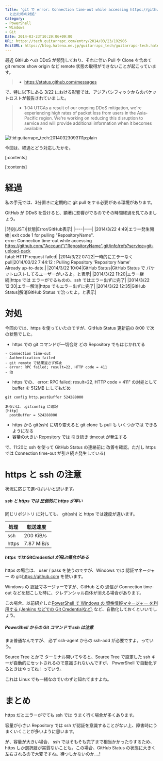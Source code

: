 ```yaml
---
Title: 'git で error: Connection time-out while accessing https://github.com/Account/RepositoryName.git
  と出た時の対処'
Category:
- PowerShell
- Windows
- Git
Date: 2014-03-23T10:29:06+09:00
URL: https://tech.guitarrapc.com/entry/2014/03/23/102906
EditURL: https://blog.hatena.ne.jp/guitarrapc_tech/guitarrapc-tech.hatenablog.com/atom/entry/12921228815720428249
---
```


最近 GitHub への DDoS が頻発しており、それに伴い Pull や Clone を含めて git remote show origin など remote 状態の取得ができないことが起こっています。

> - https://status.github.com/messages

で、特に以下にある 3/22 における影響では、アジアパシフィックからのパケットロストが報告されていました。

> - 1:04 UTCAs a result of our ongoing DDoS mitigation, we're experiencing high rates of packet loss from users in the Asia-Pacific region. We're working on reducing this disruption to service and will provide additional information when it becomes available

<p><span itemscope itemtype="https://schema.org/Photograph"><img src="https://cdn-ak.f.st-hatena.com/images/fotolife/g/guitarrapc_tech/20140323/20140323093111.png" alt="f:id:guitarrapc_tech:20140323093111p:plain" title="f:id:guitarrapc_tech:20140323093111p:plain" class="hatena-fotolife" itemprop="image"></span></p>

今回は、経過とどう対応したかを。

[:contents]

[:contents]

# 経過

私の手元では、3分置きに定期的に git pull をする必要がある環境があります。

GitHub が DDoS を受けると、顕著に影響がでるのでその時間経過を見てみましょう。

|時刻(JST)|状態|Error/GitHub表示|
|----|----|
|2014/3/22 4:49|エラー発生開始| exit code 1 for pulling "RepositoryName".</br>error: Connection time-out while accessing https://github.com/"Account"/"RepositoryName".git/info/refs?service=git-upload-pack<br/>fatal: HTTP request failed|
|2014/3/22 07:22|一時的にエラーなくpull|2014/03/22 7:44:12 : Pulling Repository 'Repository Name'</br>Already up-to-date.|
|2014/3/22 10:04|GitHub Status|GitHub Status で パケットロストしてるユーザーがいるよ。と表示|
|2014/3/22 11:20|エラー継続|https では エラーがでるものの、ssh ではエラー出ずに完了|
|2014/3/22 12:30|エラー解消|https でもエラー出ずに完了|
|2014/3/22 12:35|GitHub Status|解消GitHub Status で治ったよ。と表示|
# 対処

今回のでは、https を使っていたのですが、GitHub Status 更新前の 8:00 で次の状態でした。

- https での git コマンドが一切合財 どの Repository でもはじかれてる

```
- Connection time-out
- Authentication failed
- git remote で結果返さず停止
- error: RPC failed; result=22, HTTP code = 411
- 他
```

- https での、 error: RPC failed; result=22, HTTP code = 411" の対処として buffer を 512MB にしてもだめ

```
git config http.postBuffer 524288000

あるいは、.gitconfig に追記
[http]
  postBuffer = 524288000
```

- https から git(ssh) に切り変えると git clone も pull も いくつかでは できるようになる
- 容量の大きい Repository では 引き続き timeout が発生する

で、11:20に ssh を使って GitHub Status の連絡前に 改善を確認。ただし https では Connection time-out が引き続き発生している)

# https と ssh の注意

状況に応じて選べばいいと思います。

##### ssh と https では 圧倒的に https が早い

同じリポジトリ に対しても、 git(ssh) と https では速度が違います。

|処理|転送速度|
|----|----|
|ssh|200 KiB/s|
|https|7.87 MiB/s|

##### https では GitCredential が飛ぶ場合がある

https の場合は、 user / pass を使うのですが、Windows では 認証マネージャー の git:https://github.com を使います。

Windows の 認証マネージャーですが、GitHub との 通信が Connection time-out などを起こした時に、クレデンシャル自体が消える場合があります。

この場合、以前紹介した[PowerShell で Windows の 資格情報マネージャー を利用する (Jenkins などでの Git Credentialなど)](https://tech.guitarrapc.com/entry/2014/03/13/062713) など、自動化しておくといいでしょう。

##### PowerShell からの Git コマンドで ssh は注意

まぁ普通なんですが、 必ず ssh-agent からの ssh-add <Private Key Path> が必要ですよ。っていう。

Source Tree とかで ターミナル開いてやると、Source Tree で設定した ssh キーが自動的にセットされるので意識されないんですが、 PowerShell で自動化するときはやってね！っていう。

これは Linux でも一緒なのでいわずと知れてますよね。

# まとめ

https だとエラーがでても ssh では うまく行く場合が多くあります。

容量が小さい Repository では ssh が認証を意識することがない上、障害時にうまくいくことが多いように思います。

が、容量が大きい場合、 ssh ではそもそも完了まで相当かかったりするため、 https しか選択肢が実質ないことも。この場合、GitHub Status の状態に大きく左右されるので大変ですね。待つしかないのか....!
